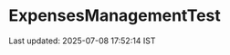# ExpensesManagementTest







































































Last updated: 2025-07-08 17:52:14 IST
